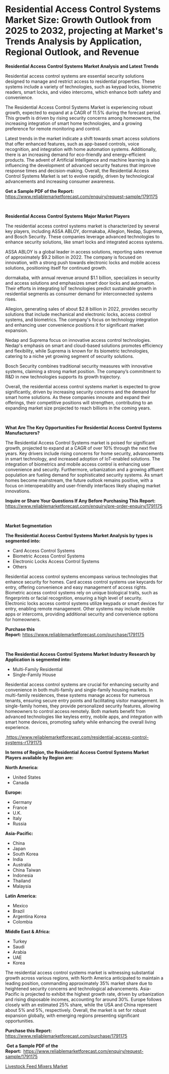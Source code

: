 <p><h1>Residential Access Control Systems Market Size: Growth Outlook from 2025 to 2032, projecting at Market's Trends Analysis by Application, Regional Outlook, and Revenue</h1></p><p><strong>Residential Access Control Systems Market Analysis and Latest Trends</strong></p>
<p><p>Residential access control systems are essential security solutions designed to manage and restrict access to residential properties. These systems include a variety of technologies, such as keypad locks, biometric readers, smart locks, and video intercoms, which enhance both safety and convenience. </p><p>The Residential Access Control Systems Market is experiencing robust growth, expected to expand at a CAGR of 11.5% during the forecast period. This growth is driven by rising security concerns among homeowners, the increasing integration of smart home technologies, and a growing preference for remote monitoring and control. </p><p>Latest trends in the market indicate a shift towards smart access solutions that offer enhanced features, such as app-based controls, voice recognition, and integration with home automation systems. Additionally, there is an increasing demand for eco-friendly and energy-efficient products. The advent of Artificial Intelligence and machine learning is also influencing the development of advanced security features that improve response times and decision-making. Overall, the Residential Access Control Systems Market is set to evolve rapidly, driven by technological advancements and increasing consumer awareness.</p></p>
<p><strong>Get a Sample PDF of the Report:&nbsp;</strong> <a href="https://www.reliablemarketforecast.com/enquiry/request-sample/1791175?utm_campaign=2393&utm_medium=2&utm_source=Github&utm_content=ia&utm_term=09042025&utm_id=residential-access-control-systems">https://www.reliablemarketforecast.com/enquiry/request-sample/1791175</a></p>
<p>&nbsp;</p>
<p><strong>Residential Access Control Systems Major Market Players</strong></p>
<p><p>The residential access control systems market is characterized by several key players, including ASSA ABLOY, dormakaba, Allegion, Nedap, Suprema, and Bosch Security. These companies leverage advanced technologies to enhance security solutions, like smart locks and integrated access systems.</p><p>ASSA ABLOY is a global leader in access solutions, reporting sales revenue of approximately $9.2 billion in 2022. The company is focused on innovation, with a strong push towards electronic locks and mobile access solutions, positioning itself for continued growth.</p><p>dormakaba, with annual revenue around $1.1 billion, specializes in security and access solutions and emphasizes smart door locks and automation. Their efforts in integrating IoT technologies predict sustainable growth in residential segments as consumer demand for interconnected systems rises.</p><p>Allegion, generating sales of about $2.8 billion in 2022, provides security solutions that include mechanical and electronic locks, access control systems, and biometrics. The company's focus on technology integration and enhancing user convenience positions it for significant market expansion.</p><p>Nedap and Suprema focus on innovative access control technologies. Nedap's emphasis on smart and cloud-based solutions promotes efficiency and flexibility, while Suprema is known for its biometric technologies, catering to a niche yet growing segment of security solutions.</p><p>Bosch Security combines traditional security measures with innovative systems, claiming a strong market position. The company’s commitment to R&D in new technologies supports its growth trajectory.</p><p>Overall, the residential access control systems market is expected to grow significantly, driven by increasing security concerns and the demand for smart home solutions. As these companies innovate and expand their offerings, their competitive positions will strengthen, contributing to an expanding market size projected to reach billions in the coming years.</p></p>
<p>&nbsp;</p>
<p><strong>What Are The Key Opportunities For Residential Access Control Systems Manufacturers?</strong></p>
<p><p>The Residential Access Control Systems market is poised for significant growth, projected to expand at a CAGR of over 10% through the next five years. Key drivers include rising concerns for home security, advancements in smart technology, and increased adoption of IoT-enabled solutions. The integration of biometrics and mobile access control is enhancing user convenience and security. Furthermore, urbanization and a growing affluent population are fueling demand for sophisticated security systems. As smart homes become mainstream, the future outlook remains positive, with a focus on interoperability and user-friendly interfaces likely shaping market innovations.</p></p>
<p><strong>Inquire or Share Your Questions If Any Before Purchasing This Report:</strong> <a href="https://www.reliablemarketforecast.com/enquiry/pre-order-enquiry/1791175?utm_campaign=2393&utm_medium=2&utm_source=Github&utm_content=ia&utm_term=09042025&utm_id=residential-access-control-systems">https://www.reliablemarketforecast.com/enquiry/pre-order-enquiry/1791175</a></p>
<p>&nbsp;</p>
<p><strong>Market Segmentation</strong></p>
<p><strong>The Residential Access Control Systems Market Analysis by types is segmented into:</strong></p>
<p><ul><li>Card Access Control Systems</li><li>Biometric Access Control Systems</li><li>Electronic Locks Access Control Systems</li><li>Others</li></ul></p>
<p><p>Residential access control systems encompass various technologies that enhance security for homes. Card access control systems use keycards for entry, offering convenience and easy management of access rights. Biometric access control systems rely on unique biological traits, such as fingerprints or facial recognition, ensuring a high level of security. Electronic locks access control systems utilize keypads or smart devices for entry, enabling remote management. Other systems may include mobile apps or intercoms, providing additional security and convenience options for homeowners.</p></p>
<p><strong>Purchase this Report:&nbsp;</strong><a href="https://www.reliablemarketforecast.com/purchase/1791175?utm_campaign=2393&utm_medium=2&utm_source=Github&utm_content=ia&utm_term=09042025&utm_id=residential-access-control-systems">https://www.reliablemarketforecast.com/purchase/1791175</a></p>
<p>&nbsp;</p>
<p><strong>The Residential Access Control Systems Market Industry Research by Application is segmented into:</strong></p>
<p><ul><li>Multi-Family Residential</li><li>Single-Family House</li></ul></p>
<p><p>Residential access control systems are crucial for enhancing security and convenience in both multi-family and single-family housing markets. In multi-family residences, these systems manage access for numerous tenants, ensuring secure entry points and facilitating visitor management. In single-family homes, they provide personalized security features, allowing homeowners to control access remotely. Both markets benefit from advanced technologies like keyless entry, mobile apps, and integration with smart home devices, promoting safety while enhancing the overall living experience.</p></p>
<p><a href="https://www.reliablemarketforecast.com/residential-access-control-systems-r1791175?utm_campaign=2393&utm_medium=2&utm_source=Github&utm_content=ia&utm_term=09042025&utm_id=residential-access-control-systems">&nbsp;https://www.reliablemarketforecast.com/residential-access-control-systems-r1791175</a></p>
<p><strong>In terms of Region, the Residential Access Control Systems Market Players available by Region are:</strong></p>
<p>
    <p> <strong> North America: </strong>
        <ul>
            <li>United States</li>
            <li>Canada</li>
        </ul>
        </p> 
    <p> <strong> Europe: </strong>
        <ul>
            <li>Germany</li>
            <li>France</li>
            <li>U.K.</li>
            <li>Italy</li>
            <li>Russia</li>
        </ul>
        </p> 
    <p> <strong> Asia-Pacific: </strong>
        <ul>
            <li>China</li>
            <li>Japan</li>
            <li>South Korea</li>
            <li>India</li>
            <li>Australia</li>
            <li>China Taiwan</li>
            <li>Indonesia</li>
            <li>Thailand</li>
            <li>Malaysia</li>
        </ul>
        </p> 
    <p> <strong> Latin America: </strong>
        <ul>
            <li>Mexico</li>
            <li>Brazil</li>
            <li>Argentina Korea</li>
            <li>Colombia</li>
        </ul>
        </p> 
    <p> <strong> Middle East & Africa: </strong>
        <ul>
            <li>Turkey</li>
            <li>Saudi</li>
            <li>Arabia</li>
            <li>UAE</li>
            <li>Korea</li>
        </ul>
    </p>
    </p>
<p><p>The residential access control systems market is witnessing substantial growth across various regions, with North America anticipated to maintain a leading position, commanding approximately 35% market share due to heightened security concerns and technological advancements. Asia-Pacific is projected to exhibit the highest growth rate, driven by urbanization and rising disposable incomes, accounting for around 30%. Europe follows closely with an estimated 25% share, while the USA and China represent about 5% and 5%, respectively. Overall, the market is set for robust expansion globally, with emerging regions presenting significant opportunities.</p></p>
<p><strong>Purchase this Report: </strong><a href="https://www.reliablemarketforecast.com/purchase/1791175?utm_campaign=2393&utm_medium=2&utm_source=Github&utm_content=ia&utm_term=09042025&utm_id=residential-access-control-systems">https://www.reliablemarketforecast.com/purchase/1791175</a></p>
<p>&nbsp;<strong>Get a Sample PDF of the Report:&nbsp;&nbsp;</strong><a href="https://www.reliablemarketforecast.com/enquiry/request-sample/1791175?utm_campaign=2393&utm_medium=2&utm_source=Github&utm_content=ia&utm_term=09042025&utm_id=residential-access-control-systems">https://www.reliablemarketforecast.com/enquiry/request-sample/1791175</a></p>
<p><strong></strong></p>
<p><p><a href="https://github.com/kbollin866/Market-Research-Report-List-1/blob/main/livestock-feed-mixers-market.md?utm_campaign=2393&utm_medium=2&utm_source=Github&utm_content=ia&utm_term=09042025&utm_id=residential-access-control-systems">Livestock Feed Mixers Market</a></p></p>